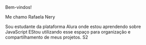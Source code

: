 Bem-vindos! 

Me chamo Rafaela Nery

Sou estudante da plataforma Alura onde estou aprendendo sobre JavaScript
EStou utilizando esse espaço para organização e compartilhamento de meus projetos.
S2
>
